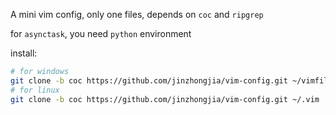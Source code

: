 A mini vim config, only one files, depends on `coc` and `ripgrep`

for `asynctask`, you need `python` environment

install:

```sh
# for windows
git clone -b coc https://github.com/jinzhongjia/vim-config.git ~/vimfiles
# for linux
git clone -b coc https://github.com/jinzhongjia/vim-config.git ~/.vim
```